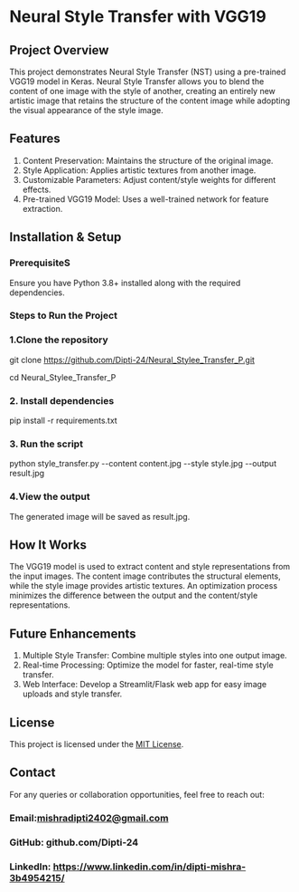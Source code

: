 # Neural Style Transfer with VGG19

## Project Overview

This project demonstrates Neural Style Transfer (NST) using a pre-trained VGG19 model in Keras. Neural Style Transfer allows you to blend the content of one image with the style of another, creating an entirely new artistic image that retains the structure of the content image while adopting the visual appearance of the style image.

## Features

1. Content Preservation: Maintains the structure of the original image.
2. Style Application: Applies artistic textures from another image.
3. Customizable Parameters: Adjust content/style weights for different effects.
4. Pre-trained VGG19 Model: Uses a well-trained network for feature extraction.

## Installation & Setup

### PrerequisiteS
Ensure you have Python 3.8+ installed along with the required dependencies.

### Steps to Run the Project

### 1.Clone the repository
git clone https://github.com/Dipti-24/Neural_Stylee_Transfer_P.git

cd Neural_Stylee_Transfer_P

### 2. Install dependencies
pip install -r requirements.txt  

### 3. Run the script
python style_transfer.py --content content.jpg --style style.jpg --output result.jpg  

### 4.View the output
The generated image will be saved as result.jpg.

## How It Works
The VGG19 model is used to extract content and style representations from the input images.
The content image contributes the structural elements, while the style image provides artistic textures.
An optimization process minimizes the difference between the output and the content/style representations.

## Future Enhancements
1. Multiple Style Transfer: Combine multiple styles into one output image.
2. Real-time Processing: Optimize the model for faster, real-time style transfer.
3. Web Interface: Develop a Streamlit/Flask web app for easy image uploads and style transfer.

## License
This project is licensed under the [MIT License](https://github.com/Dipti-24/Neural_Stylee_Transfer_P/blob/main/LICENSE).

## Contact
For any queries or collaboration opportunities, feel free to reach out:

  ### Email:mishradipti2402@gmail.com

  ### GitHub: github.com/Dipti-24

  ### LinkedIn: https://www.linkedin.com/in/dipti-mishra-3b4954215/


